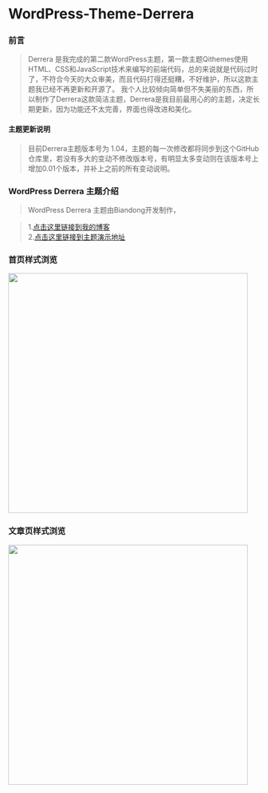 # WordPress-Theme-Derrera
### 前言
> Derrera 是我完成的第二款WordPress主题，第一款主题Qithemes使用HTML、CSS和JavaScript技术来编写的前端代码，总的来说就是代码过时了，不符合今天的大众审美，而且代码打得还挺糟，不好维护，所以这款主题我已经不再更新和开源了。
> 我个人比较倾向简单但不失美丽的东西，所以制作了Derrera这款简洁主题，Derrera是我目前最用心的的主题，决定长期更新，因为功能还不太完善，界面也得改进和美化。
#### 主题更新说明
> 目前Derrera主题版本号为 1.04，主题的每一次修改都将同步到这个GitHub仓库里，若没有多大的变动不修改版本号，有明显太多变动则在该版本号上增加0.01个版本，并补上之前的所有变动说明。
### WordPress Derrera 主题介绍
> WordPress Derrera 主题由Biandong开发制作，
>

> 1.[点击这里链接到我的博客](http://blog.bcdon.com/)<br />
> 2.[点击这里链接到主题演示地址](http://demo.bcdon.com/derrera/)<br />

### 首页样式浏览

<img src="http://blog.bcdon.com/wp-content/uploads/2017/07/GAP2VN7MH4P98B4X1L8.png" width="480px" />

### 文章页样式浏览

<img src="http://blog.bcdon.com/wp-content/uploads/2017/07/MEAVOC_V3XQRWAR98X1.png" width="480px" /> 
